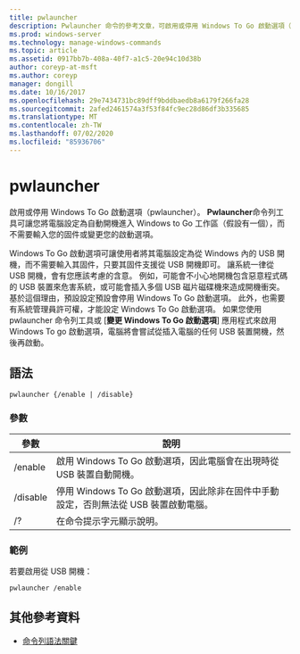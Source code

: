 ```yaml
---
title: pwlauncher
description: Pwlauncher 命令的參考文章，可啟用或停用 Windows To Go 啟動選項（pwlauncher）。
ms.prod: windows-server
ms.technology: manage-windows-commands
ms.topic: article
ms.assetid: 0917bb7b-408a-40f7-a1c5-20e94c10d38b
author: coreyp-at-msft
ms.author: coreyp
manager: dongill
ms.date: 10/16/2017
ms.openlocfilehash: 29e7434731bc89dff9bddbaedb8a6179f266fa28
ms.sourcegitcommit: 2afed2461574a3f53f84fc9ec28d86df3b335685
ms.translationtype: MT
ms.contentlocale: zh-TW
ms.lasthandoff: 07/02/2020
ms.locfileid: "85936706"
---
```

# <a name="pwlauncher"></a>pwlauncher

啟用或停用 Windows To Go 啟動選項（pwlauncher）。 **Pwlauncher**命令列工具可讓您將電腦設定為自動開機進入 Windows to Go 工作區（假設有一個），而不需要輸入您的固件或變更您的啟動選項。

Windows To Go 啟動選項可讓使用者將其電腦設定為從 Windows 內的 USB 開機，而不需要輸入其固件，只要其固件支援從 USB 開機即可。 讓系統一律從 USB 開機，會有您應該考慮的含意。 例如，可能會不小心地開機包含惡意程式碼的 USB 裝置來危害系統，或可能會插入多個 USB 磁片磁碟機來造成開機衝突。 基於這個理由，預設設定預設會停用 Windows To Go 啟動選項。 此外，也需要有系統管理員許可權，才能設定 Windows To Go 啟動選項。 如果您使用 pwlauncher 命令列工具或 [**變更 Windows To Go 啟動選項**] 應用程式來啟用 Windows To go 啟動選項，電腦將會嘗試從插入電腦的任何 USB 裝置開機，然後再啟動。

## <a name="syntax"></a>語法

```
pwlauncher {/enable | /disable}
```

### <a name="parameters"></a>參數

| 參數 | 說明 |
|--|--|
| /enable | 啟用 Windows To Go 啟動選項，因此電腦會在出現時從 USB 裝置自動開機。 |
| /disable | 停用 Windows To Go 啟動選項，因此除非在固件中手動設定，否則無法從 USB 裝置啟動電腦。 |
| /? | 在命令提示字元顯示說明。 |

### <a name="examples"></a>範例

若要啟用從 USB 開機：

```
pwlauncher /enable
```

## <a name="additional-references"></a>其他參考資料

- [命令列語法關鍵](command-line-syntax-key.md)
